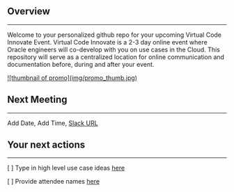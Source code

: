 ## Overview
---
Welcome to your personalized github repo for your upcoming Virtual Code Innovate Event. Virtual Code Innovate is a 2-3 day online event where Oracle engineers will co-develop with you on use cases in the Cloud. This repository will serve as a centralized location for online communication and documentation before, during and after your event.

<a href="https://www.youtube.com/watch?v=Rtr2jHac9YM" target="promo" >
![thumbnail of promo](img/promo_thumb.jpg)
</a>

## Next Meeting
---
Add Date, Add Time, [Slack URL](http://addSlackUrl)

## Your next actions
---
  [ ] Type in high level use case ideas [here](useCases.html)

  [ ] Provide attendee names [here](codeTeams.html)
